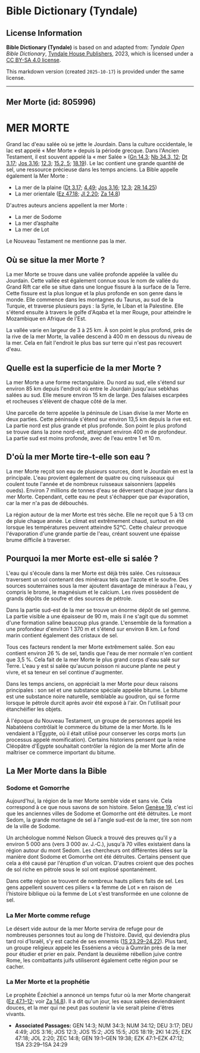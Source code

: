 # Bible Dictionary (Tyndale)

## License Information

**Bible Dictionary (Tyndale)** is based on and adapted from: _Tyndale Open Bible Dictionary_, [Tyndale House Publishers](https://tyndaleopenresources.com/), 2023, which is licensed under a [CC BY-SA 4.0 license](https://creativecommons.org/licenses/by-sa/4.0/legalcode.en).

This markdown version (created `2025-10-17`) is provided under the same license.



--------------------------------

## Mer Morte (id: 805996)

MER MORTE
=========

Grand lac d'eau salée où se jette le Jourdain. Dans la culture occidentale, le lac est appelé « Mer Morte » depuis la période grecque. Dans l'Ancien Testament, il est souvent appelé la « mer Salée » ([Gn 14\.3](https://ref.ly/Gen14:3); [Nb 34\.3, 12](https://ref.ly/Num34:3,Num34:12); [Dt 3\.17](https://ref.ly/Deut3:17); [Jos 3\.16](https://ref.ly/Josh3:16); [12\.3](https://ref.ly/Josh12:3); [15\.2, 5](https://ref.ly/Josh15:2,Josh15:5); [18\.19](https://ref.ly/Josh18:19)). Le lac contient une grande quantité de sel, une ressource précieuse dans les temps anciens. La Bible appelle également la Mer Morte :

* La mer de la plaine ([Dt 3\.17](https://ref.ly/Deut3:17); [4\.49](https://ref.ly/Deut4:49); [Jos 3\.16](https://ref.ly/Josh3:16); [12\.3](https://ref.ly/Josh12:3); [2R 14\.25](https://ref.ly/2Kgs14:25))
* La mer orientale ([Ez 47\.18](https://ref.ly/Ezek47:18); [Jl 2\.20](https://ref.ly/Joel2:20); [Za 14\.8](https://ref.ly/Zech14:8))

D'autres auteurs anciens appellent la mer Morte :

* La mer de Sodome
* La mer d’asphalte
* La mer de Lot

Le Nouveau Testament ne mentionne pas la mer.

Où se situe la mer Morte ?
--------------------------

La mer Morte se trouve dans une vallée profonde appelée la vallée du Jourdain. Cette vallée est également connue sous le nom de vallée du Grand Rift car elle se situe dans une longue fissure à la surface de la Terre. Cette fissure est la plus longue et la plus profonde en son genre dans le monde. Elle commence dans les montagnes du Taurus, au sud de la Turquie, et traverse plusieurs pays : la Syrie, le Liban et la Palestine. Elle s'étend ensuite à travers le golfe d'Aqaba et la mer Rouge, pour atteindre le Mozambique en Afrique de l'Est.

La vallée varie en largeur de 3 à 25 km. À son point le plus profond, près de la rive de la mer Morte, la vallée descend à 400 m en dessous du niveau de la mer. Cela en fait l'endroit le plus bas sur terre qui n'est pas recouvert d'eau.

Quelle est la superficie de la mer Morte ?
------------------------------------------

La mer Morte a une forme rectangulaire. Du nord au sud, elle s'étend sur environ 85 km depuis l'endroit où entre le Jourdain jusqu'aux sebkhas salées au sud. Elle mesure environ 15 km de large. Des falaises escarpées et rocheuses s'élèvent de chaque côté de la mer.

Une parcelle de terre appelée la péninsule de Lisan divise la mer Morte en deux parties. Cette péninsule s'étend sur environ 13,5 km depuis la rive est. La partie nord est plus grande et plus profonde. Son point le plus profond se trouve dans la zone nord\-est, atteignant environ 400 m de profondeur. La partie sud est moins profonde, avec de l'eau entre 1 et 10 m.

D'où la mer Morte tire\-t\-elle son eau ?
-----------------------------------------

La mer Morte reçoit son eau de plusieurs sources, dont le Jourdain en est la principale. L'eau provient également de quatre ou cinq ruisseaux qui coulent toute l'année et de nombreux ruisseaux saisonniers (appelés oueds). Environ 7 millions de tonnes d'eau se déversent chaque jour dans la mer Morte. Cependant, cette eau ne peut s'échapper que par évaporation, car la mer n'a pas de débouchés.

La région autour de la mer Morte est très sèche. Elle ne reçoit que 5 à 13 cm de pluie chaque année. Le climat est extrêmement chaud, surtout en été lorsque les températures peuvent atteindre 52°C. Cette chaleur provoque l'évaporation d'une grande partie de l'eau, créant souvent une épaisse brume difficile à traverser.

Pourquoi la mer Morte est\-elle si salée ?
------------------------------------------

L'eau qui s'écoule dans la mer Morte est déjà très salée. Ces ruisseaux traversent un sol contenant des minéraux tels que l'azote et le soufre. Des sources souterraines sous la mer ajoutent davantage de minéraux à l'eau, y compris le brome, le magnésium et le calcium. Les rives possèdent de grands dépôts de soufre et des sources de pétrole.

Dans la partie sud\-est de la mer se trouve un énorme dépôt de sel gemme. La partie visible a une épaisseur de 90 m, mais il ne s'agit que du sommet d'une formation saline beaucoup plus grande. L'ensemble de la formation a une profondeur d'environ 1 370 m et s'étend sur environ 8 km. Le fond marin contient également des cristaux de sel.

Tous ces facteurs rendent la mer Morte extrêmement salée. Son eau contient environ 26 % de sel, tandis que l'eau de mer normale n'en contient que 3,5 %. Cela fait de la mer Morte le plus grand corps d'eau salé sur Terre. L'eau y est si salée qu'aucun poisson ni aucune plante ne peut y vivre, et sa teneur en sel continue d'augmenter.

Dans les temps anciens, on appréciait la mer Morte pour deux raisons principales : son sel et une substance spéciale appelée bitume. Le bitume est une substance noire naturelle, semblable au goudron, qui se forme lorsque le pétrole durcit après avoir été exposé à l'air. On l'utilisait pour étanchéifier les objets.

À l'époque du Nouveau Testament, un groupe de personnes appelé les Nabatéens contrôlait le commerce du bitume de la mer Morte. Ils le vendaient à l'Égypte, où il était utilisé pour conserver les corps morts (un processus appelé momification). Certains historiens pensent que la reine Cléopâtre d'Égypte souhaitait contrôler la région de la mer Morte afin de maîtriser ce commerce important du bitume.

La Mer Morte dans la Bible
--------------------------

### Sodome et Gomorrhe

Aujourd'hui, la région de la mer Morte semble vide et sans vie. Cela correspond à ce que nous savons de son histoire. Selon [Genèse 19](https://ref.ly/Gen19:1-Gen19:38), c'est ici que les anciennes villes de Sodome et Gomorrhe ont été détruites. Le mont Sedom, la grande montagne de sel à l'angle sud\-est de la mer, tire son nom de la ville de Sodome.

Un archéologue nommé Nelson Glueck a trouvé des preuves qu'il y a environ 5 000 ans (vers 3 000 av. J.‑C.), jusqu'à 70 villes existaient dans la région autour du mont Sedom. Les chercheurs ont différentes idées sur la manière dont Sodome et Gomorrhe ont été détruites. Certains pensent que cela a été causé par l'éruption d'un volcan. D'autres croient que des poches de sol riche en pétrole sous le sol ont explosé spontanément.

Dans cette région se trouvent de nombreux hauts piliers faits de sel. Les gens appellent souvent ces piliers « la femme de Lot » en raison de l'histoire biblique où la femme de Lot s'est transformée en une colonne de sel.

### La Mer Morte comme refuge

Le désert vide autour de la mer Morte servira de refuge pour de nombreuses personnes tout au long de l'histoire. David, qui deviendra plus tard roi d'Israël, s'y est caché de ses ennemis ([1S 23\.29–24\.22](https://ref.ly/1Sam23:29-1Sam24:29)). Plus tard, un groupe religieux appelé les Esséniens a vécu à Qumrân près de la mer pour étudier et prier en paix. Pendant la deuxième rébellion juive contre Rome, les combattants juifs utiliseront également cette région pour se cacher.

### La Mer Morte et la prophétie

Le prophète Ézéchiel a annoncé un temps futur où la mer Morte changerait ([Ez 47\.1–12](https://ref.ly/Ezek47:1-Ezek47:12); voir [Za 14\.8](https://ref.ly/Zech14:8)). Il a dit qu'un jour, les eaux salées deviendraient douces, et la mer qui ne peut pas soutenir la vie serait pleine d'êtres vivants.

* **Associated Passages:** GEN 14:3; NUM 34:3; NUM 34:12; DEU 3:17; DEU 4:49; JOS 3:16; JOS 12:3; JOS 15:2; JOS 15:5; JOS 18:19; 2KI 14:25; EZK 47:18; JOL 2:20; ZEC 14:8; GEN 19:1–GEN 19:38; EZK 47:1–EZK 47:12; 1SA 23:29–1SA 24:29

